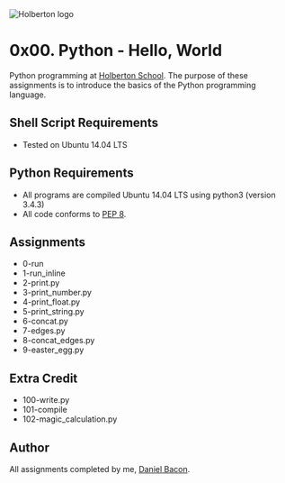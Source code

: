 <img src="https://www.holbertonschool.com/assets/holberton-logo-1cc451260ca3cd297def53f2250a9794810667c7ca7b5fa5879a569a457bf16f.png" alt="Holberton logo">

0x00. Python - Hello, World
===========================
Python programming at [Holberton School](https://www.holbertonschool.com). The purpose of these assignments is to introduce the basics of the Python programming language.

Shell Script Requirements
-------------------------
* Tested on Ubuntu 14.04 LTS

Python Requirements
--------------
* All programs are compiled Ubuntu 14.04 LTS using python3 (version 3.4.3)
* All code conforms to [PEP 8](https://www.python.org/dev/peps/pep-0008/).

Assignments
-----------
* 0-run
* 1-run_inline
* 2-print.py
* 3-print_number.py
* 4-print_float.py
* 5-print_string.py
* 6-concat.py
* 7-edges.py
* 8-concat_edges.py
* 9-easter_egg.py

Extra Credit
------------
* 100-write.py
* 101-compile
* 102-magic_calculation.py

Author
------
All assignments completed by me, [Daniel Bacon](https://github.com/dfbacon).

